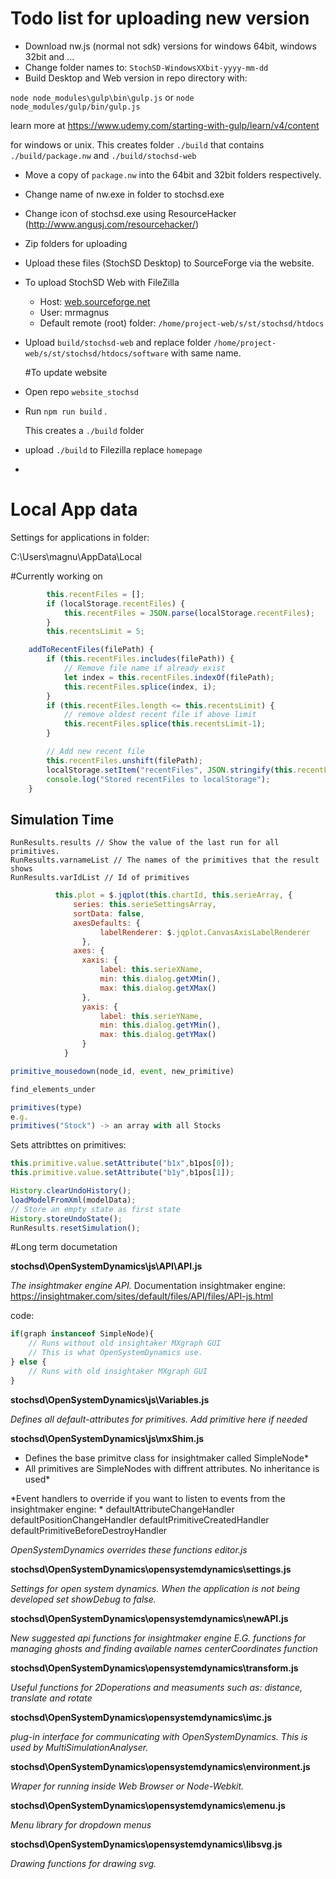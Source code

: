 # Todo list for uploading new version

- Download nw.js (normal not sdk) versions for windows 64bit, windows 32bit and ...
- Change folder names to: `StochSD-WindowsXXbit-yyyy-mm-dd` 
- Build Desktop and Web version in repo directory with:

 `node node_modules\gulp\bin\gulp.js` or `node node_modules/gulp/bin/gulp.js`

learn more at https://www.udemy.com/starting-with-gulp/learn/v4/content

for windows or unix. This creates folder `./build` that contains `./build/package.nw`  and  `./build/stochsd-web`

- Move a copy of `package.nw` into the 64bit and 32bit folders respectively.

- Change name of nw.exe in folder to stochsd.exe

- Change icon of stochsd.exe using ResourceHacker (http://www.angusj.com/resourcehacker/)

- Zip folders for uploading

- Upload these files (StochSD Desktop) to SourceForge via the website.

- To upload StochSD Web with FileZilla

  - Host: [web.sourceforge.net](http://web.sourceforge.net)  
  - User: mrmagnus  
  - Default remote (root) folder: `/home/project-web/s/st/stochsd/htdocs`

- Upload `build/stochsd-web` and replace folder `/home/project-web/s/st/stochsd/htdocs/software` with same name.

  

  #To update website 

- Open repo `website_stochsd` 

- Run `npm run build` .

  This creates a `./build` folder

- upload `./build` to Filezilla replace `homepage`

- 

# Local App data

Settings for applications in folder:

C:\Users\magnu\AppData\Local



 

#Currently working on

```javascript
		this.recentFiles = [];
		if (localStorage.recentFiles) {
			this.recentFiles = JSON.parse(localStorage.recentFiles);
		}
		this.recentsLimit = 5;
```



```javascript
	addToRecentFiles(filePath) {
		if (this.recentFiles.includes(filePath)) {
			// Remove file name if already exist
			let index = this.recentFiles.indexOf(filePath);
			this.recentFiles.splice(index, i);
		} 
		if (this.recentFiles.length <= this.recentsLimit) {
			// remove oldest recent file if above limit
			this.recentFiles.splice(this.recentsLimit-1);
		}

		// Add new recent file 
		this.recentFiles.unshift(filePath);
		localStorage.setItem("recentFiles", JSON.stringify(this.recentFiles));
		console.log("Stored recentFiles to localStorage");
	}
```



## Simulation Time 

```
RunResults.results // Show the value of the last run for all primitives.
RunResults.varnameList // The names of the primitives that the result shows
RunResults.varIdList // Id of primitives  
```

```javascript
		  this.plot = $.jqplot(this.chartId, this.serieArray, {  
			  series: this.serieSettingsArray,
			  sortData: false,
			  axesDefaults: {
		            labelRenderer: $.jqplot.CanvasAxisLabelRenderer
				},
			  axes: {
				xaxis: {
					label: this.serieXName,
					min: this.dialog.getXMin(),
					max: this.dialog.getXMax()
				},
				yaxis: {
					label: this.serieYName,
					min: this.dialog.getYMin(),
					max: this.dialog.getYMax()
				}
			}
```

```javascript 
primitive_mousedown(node_id, event, new_primitive)

find_elements_under
```

```javascript
primitives(type)
e.g.
primitives("Stock") -> an array with all Stocks
```

Sets attribttes on primitives:
```javascript 
this.primitive.value.setAttribute("b1x",b1pos[0]);
this.primitive.value.setAttribute("b1y",b1pos[1]);
```
```javascript
History.clearUndoHistory();
loadModelFromXml(modelData);
// Store an empty state as first state
History.storeUndoState();
RunResults.resetSimulation();
```


#Long term documetation

**stochsd\OpenSystemDynamics\js\API\API.js**

*The insightmaker engine API.*
Documentation insightmaker engine:
https://insightmaker.com/sites/default/files/API/files/API-js.html

code:
```javascript
if(graph instanceof SimpleNode){
	// Runs without old insightaker MXgraph GUI
	// This is what OpenSystemDynamics use.
} else {
	// Runs with old insightaker MXgraph GUI 
}
```


**stochsd\OpenSystemDynamics\js\Variables.js**

*Defines all default-attributes for primitives.*
*Add primitive here if needed*


**stochsd\OpenSystemDynamics\js\mxShim.js**

* Defines the base primitve class for insightmaker called SimpleNode*
* All primitives are SimpleNodes with diffrent attributes. No inheritance is used*

*Event handlers to override if you want to listen to events from the insightmaker engine: *
defaultAttributeChangeHandler
defaultPositionChangeHandler
defaultPrimitiveCreatedHandler
defaultPrimitiveBeforeDestroyHandler

*OpenSystemDynamics overrides these functions editor.js*


**stochsd\OpenSystemDynamics\opensystemdynamics\settings.js**

*Settings for open system dynamics.*
*When the application is not being developed set showDebug to false.*


**stochsd\OpenSystemDynamics\opensystemdynamics\newAPI.js**

*New suggested api functions for insightmaker engine*
*E.G. functions for managing ghosts and finding available names*
*centerCoordinates function*


**stochsd\OpenSystemDynamics\opensystemdynamics\transform.js**

*Useful functions for 2Doperations and measuments such as: distance, translate and rotate*

**stochsd\OpenSystemDynamics\opensystemdynamics\imc.js**

*plug-in interface for communicating with OpenSystemDynamics.*
*This is used by MultiSimulationAnalyser.*


**stochsd\OpenSystemDynamics\opensystemdynamics\environment.js**

*Wraper for running inside Web Browser or Node-Webkit.*


**stochsd\OpenSystemDynamics\opensystemdynamics\emenu.js**

*Menu library for dropdown menus*


**stochsd\OpenSystemDynamics\opensystemdynamics\libsvg.js**

*Drawing functions for drawing svg.*

